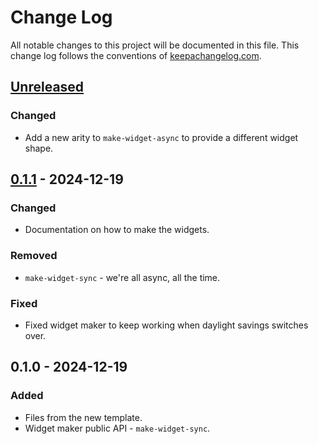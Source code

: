# Change Log
All notable changes to this project will be documented in this file. This change log follows the conventions of [keepachangelog.com](http://keepachangelog.com/).

## [Unreleased]
### Changed
- Add a new arity to `make-widget-async` to provide a different widget shape.

## [0.1.1] - 2024-12-19
### Changed
- Documentation on how to make the widgets.

### Removed
- `make-widget-sync` - we're all async, all the time.

### Fixed
- Fixed widget maker to keep working when daylight savings switches over.

## 0.1.0 - 2024-12-19
### Added
- Files from the new template.
- Widget maker public API - `make-widget-sync`.

[Unreleased]: https://sourcehost.site/your-name/day03/compare/0.1.1...HEAD
[0.1.1]: https://sourcehost.site/your-name/day03/compare/0.1.0...0.1.1
